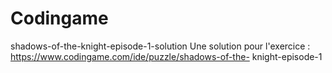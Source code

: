 # Codingame
shadows-of-the-knight-episode-1-solution
  Une solution pour l'exercice : https://www.codingame.com/ide/puzzle/shadows-of-the-    knight-episode-1
